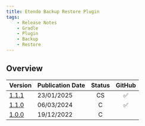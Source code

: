 ```yaml
---
title: Etendo Backup Restore Plugin
tags:
    - Release Notes
    - Gradle
    - Plugin
    - Backup
    - Restore
---
```

## Overview

| Version | Publication Date | Status | GitHub |
| --- | --- | :---: | :---: |
| [1.1.1](https://github.com/etendosoftware/com.etendoerp.etendobackup/releases/tag/1.1.1) | 23/01/2025 | CS | :white_check_mark: |
| [1.1.0](https://github.com/etendosoftware/com.etendoerp.etendobackup/releases/tag/1.1.0) | 06/03/2024 | C  | :white_check_mark: |
| [1.0.0](https://github.com/etendosoftware/com.etendoerp.etendobackup/releases/tag/1.0.0) | 19/12/2022 | C  | |
